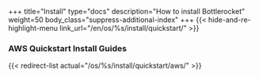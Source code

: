 +++
title="Install"
type="docs"
description="How to install Bottlerocket"
weight=50
body_class="suppress-additional-index"
+++
{{< hide-and-re-highlight-menu link_url="/en/os/%s/install/quickstart/" >}}

### AWS Quickstart Install Guides

{{< redirect-list actual="/os/%s/install/quickstart/aws/" >}}
